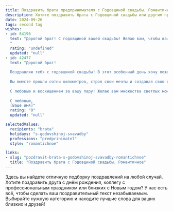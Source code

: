 ```yaml
---
title: Поздравить брата предпринимателя с Годовщиной свадьбы. Романтичное
description: Хотите поздравить брата с Годовщиной свадьбы или другим праздником? Наш ИИ создаст незабываемое поздравление, а вы обязательно выделитесь среди других.  
date: 2024-09-26
tags: second tag
wishes:
- id: 84196
  text: "Дорогой брат! С годовщиной вашей свадьбы! Желаю вам, чтобы ваша любовь, крепкая и нежная, как ваш семейный бизнес, процветала с каждым годом, принося всё новые и новые радости. Пусть ваш дом всегда будет полон счастья, тепла и  взаимного уважения.  Будьте счастливы, любите друг друга и цените каждый миг, проведенный вместе!
  "
  rating: "undefined"
  updated: "null"
- id: 42477
  text: "Дорогой брат!
  
  Поздравляю тебя с годовщиной свадьбы! В этот особенный день хочу пожелать вам не только любви, но и взаимопонимания, которое крепче всего на свете. Пусть между вами всегда будет тепло, как в самом уютном доме, и поддержка, как в самом успешном бизнесе.
  
  Вы вместе прошли сотни километров, строя свои мечты и создавая свою счастливую историю. Пусть каждый день вашей жизни будет напоминать вам о том, как прекрасно быть вместе, и пусть искра романтики никогда не угасает в ваших сердцах.
  
  С любовью и восхищением за вашу пару! Желаю вам множества светлых моментов, чтобы каждый миг был напоен счастьем и сердечным теплом. Поддерживайте друг друга, как вы поддерживаете свои дела, и пусть ваш союз крепнет с каждым годом.
  
  С любовью,
  [Ваше имя]"
  rating: "0"
  updated: "null"

selectedValues:
  recipients: "brata"
  holidays: "s-godovshinoj-svavadby"
  professions: "predprinimatel"
  style: "romantichnoe"

links:
- slug: "pozdravit-brata-s-godovshinoj-svavadby-romantichnoe"
  title: "Поздравить брата с Годовщиной свадьбы. Романтичное"
---
```


Здесь вы найдете отличную подборку поздравлений на любой случай. 
Хотите поздравить друга с днём рождения, коллегу с профессиональным праздником или близких с Новым годом? У нас есть всё, чтобы сделать ваш поздравительный текст незабываемым. Выбирайте нужную категорию и находите лучшие слова для ваших близких и друзей!
